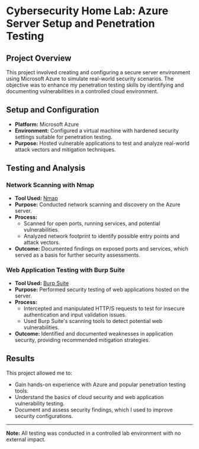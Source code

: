 # Cybersecurity Home Lab: Azure Server Setup and Penetration Testing

## Project Overview
This project involved creating and configuring a secure server environment using Microsoft Azure to simulate real-world security scenarios. The objective was to enhance my penetration testing skills by identifying and documenting vulnerabilities in a controlled cloud environment.

## Setup and Configuration
- **Platform:** Microsoft Azure
- **Environment:** Configured a virtual machine with hardened security settings suitable for penetration testing.
- **Purpose:** Hosted vulnerable applications to test and analyze real-world attack vectors and mitigation techniques.

## Testing and Analysis

### Network Scanning with Nmap
- **Tool Used:** [Nmap](https://nmap.org)
- **Purpose:** Conducted network scanning and discovery on the Azure server.
- **Process:**
  - Scanned for open ports, running services, and potential vulnerabilities.
  - Analyzed network footprint to identify possible entry points and attack vectors.
- **Outcome:** Documented findings on exposed ports and services, which served as a basis for further security assessments.

### Web Application Testing with Burp Suite
- **Tool Used:** [Burp Suite](https://portswigger.net/burp)
- **Purpose:** Performed security testing of web applications hosted on the server.
- **Process:**
  - Intercepted and manipulated HTTP/S requests to test for insecure authentication and input validation issues.
  - Used Burp Suite's scanning tools to detect potential web vulnerabilities.
- **Outcome:** Identified and documented weaknesses in application security, providing recommended mitigation strategies.

## Results
This project allowed me to:
- Gain hands-on experience with Azure and popular penetration testing tools.
- Understand the basics of cloud security and web application vulnerability testing.
- Document and assess security findings, which I used to improve security configurations.

---

**Note:** All testing was conducted in a controlled lab environment with no external impact.

